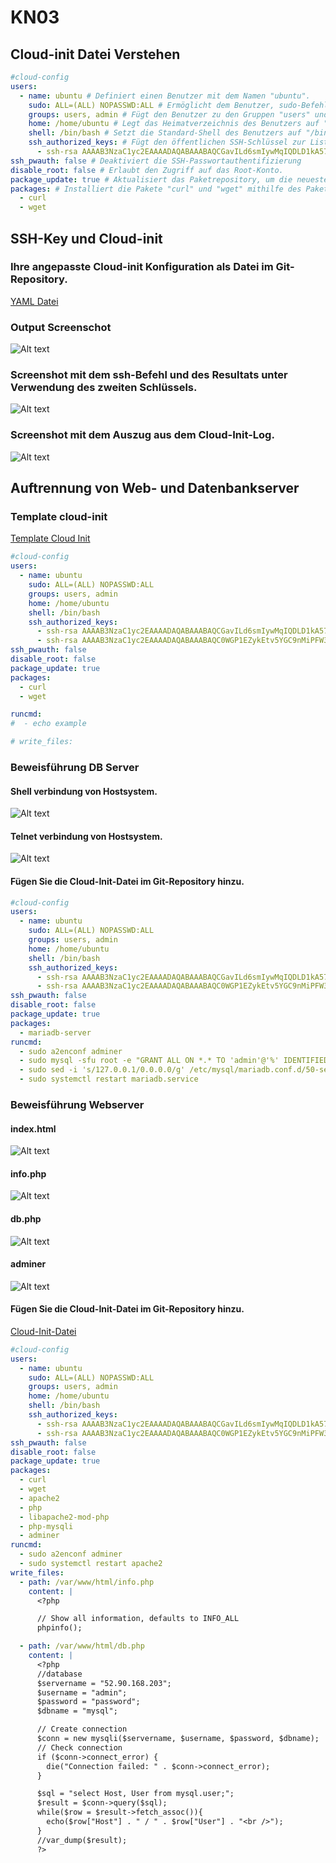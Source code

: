 # KN03

## Cloud-init Datei Verstehen

```yml
#cloud-config
users:
  - name: ubuntu # Definiert einen Benutzer mit dem Namen "ubuntu".
    sudo: ALL=(ALL) NOPASSWD:ALL # Ermöglicht dem Benutzer, sudo-Befehle ohne Passwort einzugeben.
    groups: users, admin # Fügt den Benutzer zu den Gruppen "users" und "admin" hinzu.
    home: /home/ubuntu # Legt das Heimatverzeichnis des Benutzers auf "/home/ubuntu" fest.
    shell: /bin/bash # Setzt die Standard-Shell des Benutzers auf "/bin/bash".
    ssh_authorized_keys: # Fügt den öffentlichen SSH-Schlüssel zur Liste der autorisierten Schlüssel hinzu.
      - ssh-rsa AAAAB3NzaC1yc2EAAAADAQABAAABAQCGavILd6smIywMqIQDLD1kA57JQ7+Z9UCexcrWdsFk6/4FayqhJU4xUhJVqKlJmR2HI8gRczfwEA5RLE9iUk6+AD622CSRgNBMVFahxcupiHZwLdssVAq8sZXi4+mx+mCzKdc6dpSdsFOsEE9Ny+l2kx1Sv/cPyjwp204+ak4VvJb8XEOCXIPqEicNTStHjsHWn3UV+NHMJNueZW4OfHeK3VikM8fb8NkOkSl34B0kgdzmYk1fsXNOfan0maqX288f3kWo/iq3ZWmkePvPmlhsjYniZkpyuCFeYwvvju4K23DaSsrycNe/DWhdQUvZQ0MQG+PvC47Yrc5SHsYsBK2p aws-key
ssh_pwauth: false # Deaktiviert die SSH-Passwortauthentifizierung
disable_root: false # Erlaubt den Zugriff auf das Root-Konto.
package_update: true # Aktualisiert das Paketrepository, um die neuesten Paketinformationen abzurufen.
packages: # Installiert die Pakete "curl" und "wget" mithilfe des Paketmanagers.
  - curl
  - wget
```

##  SSH-Key und Cloud-init

### Ihre angepasste Cloud-init Konfiguration als Datei im Git-Repository.

[YAML Datei](cloud-init.yaml)

### Output Screenschot

![Alt text](image-3.png)

### Screenshot mit dem ssh-Befehl und des Resultats unter Verwendung des zweiten Schlüssels.

![Alt text](image-4.png)

### Screenshot mit dem Auszug aus dem Cloud-Init-Log.
![Alt text](image-5.png)

## Auftrennung von Web- und Datenbankserver

### Template cloud-init

[Template Cloud Init](cloud-init-template.yaml)

```yml
#cloud-config
users:
  - name: ubuntu
    sudo: ALL=(ALL) NOPASSWD:ALL
    groups: users, admin
    home: /home/ubuntu
    shell: /bin/bash
    ssh_authorized_keys:
      - ssh-rsa AAAAB3NzaC1yc2EAAAADAQABAAABAQCGavILd6smIywMqIQDLD1kA57JQ7+Z9UCexcrWdsFk6/4FayqhJU4xUhJVqKlJmR2HI8gRczfwEA5RLE9iUk6+AD622CSRgNBMVFahxcupiHZwLdssVAq8sZXi4+mx+mCzKdc6dpSdsFOsEE9Ny+l2kx1Sv/cPyjwp204+ak4VvJb8XEOCXIPqEicNTStHjsHWn3UV+NHMJNueZW4OfHeK3VikM8fb8NkOkSl34B0kgdzmYk1fsXNOfan0maqX288f3kWo/iq3ZWmkePvPmlhsjYniZkpyuCFeYwvvju4K23DaSsrycNe/DWhdQUvZQ0MQG+PvC47Yrc5SHsYsBK2p aws-key
      - ssh-rsa AAAAB3NzaC1yc2EAAAADAQABAAABAQC0WGP1EZykEtv5YGC9nMiPFW3U3DmZNzKFO5nEu6uozEHh4jLZzPNHSrfFTuQ2GnRDSt+XbOtTLdcj26+iPNiFoFha42aCIzYjt6V8Z+SQ9pzF4jPPzxwXfDdkEWylgoNnZ+4MG1lNFqa8aO7F62tX0Yj5khjC0Bs7Mb2cHLx1XZaxJV6qSaulDuBbLYe8QUZXkMc7wmob3PM0kflfolR3LE7LResIHWa4j4FL6r5cQmFlDU2BDPpKMFMGUfRSFiUtaWBNXFOWHQBC2+uKmuMPYP4vJC9sBgqMvPN/X2KyemqdMvdKXnCfrzadHuSSJYEzD64Cve5Zl9yVvY4AqyBD aws-key
ssh_pwauth: false
disable_root: false
package_update: true
packages:
  - curl
  - wget

runcmd:
#  - echo example

# write_files:
```

### Beweisführung DB Server

#### Shell verbindung von Hostsystem.
![Alt text](image-7.png)

#### Telnet verbindung von Hostsystem.

![Alt text](image-8.png)

#### Fügen Sie die Cloud-Init-Datei im Git-Repository hinzu.

```yml
#cloud-config
users:
  - name: ubuntu
    sudo: ALL=(ALL) NOPASSWD:ALL
    groups: users, admin
    home: /home/ubuntu
    shell: /bin/bash
    ssh_authorized_keys:
      - ssh-rsa AAAAB3NzaC1yc2EAAAADAQABAAABAQCGavILd6smIywMqIQDLD1kA57JQ7+Z9UCexcrWdsFk6/4FayqhJU4xUhJVqKlJmR2HI8gRczfwEA5RLE9iUk6+AD622CSRgNBMVFahxcupiHZwLdssVAq8sZXi4+mx+mCzKdc6dpSdsFOsEE9Ny+l2kx1Sv/cPyjwp204+ak4VvJb8XEOCXIPqEicNTStHjsHWn3UV+NHMJNueZW4OfHeK3VikM8fb8NkOkSl34B0kgdzmYk1fsXNOfan0maqX288f3kWo/iq3ZWmkePvPmlhsjYniZkpyuCFeYwvvju4K23DaSsrycNe/DWhdQUvZQ0MQG+PvC47Yrc5SHsYsBK2p aws-key
      - ssh-rsa AAAAB3NzaC1yc2EAAAADAQABAAABAQC0WGP1EZykEtv5YGC9nMiPFW3U3DmZNzKFO5nEu6uozEHh4jLZzPNHSrfFTuQ2GnRDSt+XbOtTLdcj26+iPNiFoFha42aCIzYjt6V8Z+SQ9pzF4jPPzxwXfDdkEWylgoNnZ+4MG1lNFqa8aO7F62tX0Yj5khjC0Bs7Mb2cHLx1XZaxJV6qSaulDuBbLYe8QUZXkMc7wmob3PM0kflfolR3LE7LResIHWa4j4FL6r5cQmFlDU2BDPpKMFMGUfRSFiUtaWBNXFOWHQBC2+uKmuMPYP4vJC9sBgqMvPN/X2KyemqdMvdKXnCfrzadHuSSJYEzD64Cve5Zl9yVvY4AqyBD aws-key
ssh_pwauth: false
disable_root: false
package_update: true
packages:
  - mariadb-server
runcmd:
  - sudo a2enconf adminer
  - sudo mysql -sfu root -e "GRANT ALL ON *.* TO 'admin'@'%' IDENTIFIED BY 'password' WITH GRANT OPTION;"
  - sudo sed -i 's/127.0.0.1/0.0.0.0/g' /etc/mysql/mariadb.conf.d/50-server.cnf
  - sudo systemctl restart mariadb.service
```

### Beweisführung Webserver

#### index.html

![Alt text](image-9.png)

#### info.php

![Alt text](image-10.png)

#### db.php

![Alt text](image-11.png)

#### adminer

![Alt text](image-12.png)

#### Fügen Sie die Cloud-Init-Datei im Git-Repository hinzu.

[Cloud-Init-Datei](./src/cloud-init-web.yaml)

```yml
#cloud-config
users:
  - name: ubuntu
    sudo: ALL=(ALL) NOPASSWD:ALL
    groups: users, admin
    home: /home/ubuntu
    shell: /bin/bash
    ssh_authorized_keys:
      - ssh-rsa AAAAB3NzaC1yc2EAAAADAQABAAABAQCGavILd6smIywMqIQDLD1kA57JQ7+Z9UCexcrWdsFk6/4FayqhJU4xUhJVqKlJmR2HI8gRczfwEA5RLE9iUk6+AD622CSRgNBMVFahxcupiHZwLdssVAq8sZXi4+mx+mCzKdc6dpSdsFOsEE9Ny+l2kx1Sv/cPyjwp204+ak4VvJb8XEOCXIPqEicNTStHjsHWn3UV+NHMJNueZW4OfHeK3VikM8fb8NkOkSl34B0kgdzmYk1fsXNOfan0maqX288f3kWo/iq3ZWmkePvPmlhsjYniZkpyuCFeYwvvju4K23DaSsrycNe/DWhdQUvZQ0MQG+PvC47Yrc5SHsYsBK2p aws-key
      - ssh-rsa AAAAB3NzaC1yc2EAAAADAQABAAABAQC0WGP1EZykEtv5YGC9nMiPFW3U3DmZNzKFO5nEu6uozEHh4jLZzPNHSrfFTuQ2GnRDSt+XbOtTLdcj26+iPNiFoFha42aCIzYjt6V8Z+SQ9pzF4jPPzxwXfDdkEWylgoNnZ+4MG1lNFqa8aO7F62tX0Yj5khjC0Bs7Mb2cHLx1XZaxJV6qSaulDuBbLYe8QUZXkMc7wmob3PM0kflfolR3LE7LResIHWa4j4FL6r5cQmFlDU2BDPpKMFMGUfRSFiUtaWBNXFOWHQBC2+uKmuMPYP4vJC9sBgqMvPN/X2KyemqdMvdKXnCfrzadHuSSJYEzD64Cve5Zl9yVvY4AqyBD aws-key
ssh_pwauth: false
disable_root: false
package_update: true
packages:
  - curl
  - wget
  - apache2
  - php
  - libapache2-mod-php
  - php-mysqli
  - adminer
runcmd:
  - sudo a2enconf adminer
  - sudo systemctl restart apache2
write_files:
  - path: /var/www/html/info.php
    content: |
      <?php

      // Show all information, defaults to INFO_ALL
      phpinfo();

  - path: /var/www/html/db.php
    content: |
      <?php
      //database
      $servername = "52.90.168.203";
      $username = "admin";
      $password = "password";
      $dbname = "mysql";

      // Create connection
      $conn = new mysqli($servername, $username, $password, $dbname);
      // Check connection
      if ($conn->connect_error) {
        die("Connection failed: " . $conn->connect_error);
      }

      $sql = "select Host, User from mysql.user;";
      $result = $conn->query($sql);
      while($row = $result->fetch_assoc()){
        echo($row["Host"] . " / " . $row["User"] . "<br />");
      }
      //var_dump($result);
      ?>
```
